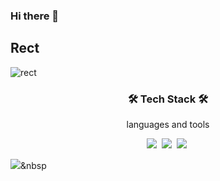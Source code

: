 ### Hi there 👋

## Rect <a id="rect">
![rect](https://capsule-render.vercel.app/api?type=rect&color=gradient&text=%20%20Hello,World🐶%20%20&fontAlign=30&fontSize=50&textBg=true&desc=I'M%20%HyunSeok%20Seo%20%20%&descAlign=60&descAlignY=50)



<h3 align="center">🛠️ Tech Stack 🛠️</h3>
<p align="center">languages and tools</p>
<p align = "center">
  <img src="https://img.shields.io/badge/HTML-E34F26?style=flat-square&logo=HTML5&logoColor=white"/></a>&nbsp 
  <img src="https://img.shields.io/badge/CSS-1572B6?style=flat-square&logo=CSS3&logoColor=white"/></a>&nbsp 
  <img src="https://img.shields.io/badge/JavaScript-F7DF1E?style=flat-square&logo=JavaScript&logoColor=black"/></a>&nbsp 

  <img src="https://img.shields.io/badge/Java-006D5C?style=flat-square&logo=Java&logoColor=white"/></a>&nbsp 

</p>
